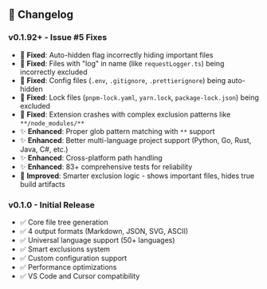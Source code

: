 ## 📝 Changelog

### v0.1.92+ - Issue #5 Fixes

- 🐛 **Fixed**: Auto-hidden flag incorrectly hiding important files
- 🐛 **Fixed**: Files with "log" in name (like `requestLogger.ts`) being incorrectly excluded
- 🐛 **Fixed**: Config files (`.env`, `.gitignore`, `.prettierignore`) being auto-hidden
- 🐛 **Fixed**: Lock files (`pnpm-lock.yaml`, `yarn.lock`, `package-lock.json`) being excluded
- 🐛 **Fixed**: Extension crashes with complex exclusion patterns like `**/node_modules/**`
- ✨ **Enhanced**: Proper glob pattern matching with `**` support
- ✨ **Enhanced**: Better multi-language project support (Python, Go, Rust, Java, C#, etc.)
- ✨ **Enhanced**: Cross-platform path handling
- ✨ **Enhanced**: 83+ comprehensive tests for reliability
- 🔧 **Improved**: Smarter exclusion logic - shows important files, hides true build artifacts

### v0.1.0 - Initial Release

- ✅ Core file tree generation
- ✅ 4 output formats (Markdown, JSON, SVG, ASCII)
- ✅ Universal language support (50+ languages)
- ✅ Smart exclusions system
- ✅ Custom configuration support
- ✅ Performance optimizations
- ✅ VS Code and Cursor compatibility
